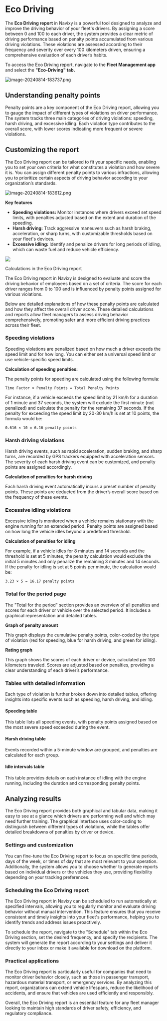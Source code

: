 # Eco Driving

The **Eco Driving report** in Navixy is a powerful tool designed to analyze and improve the driving behavior of your fleet's drivers. By assigning a score between 0 and 100 to each driver, the system provides a clear metric of driving performance based on penalty points accumulated from various driving violations. These violations are assessed according to their frequency and severity over every 100 kilometers driven, ensuring a comprehensive evaluation of each driver’s habits.

To access the Eco Driving report, navigate to the **Fleet Management app** and select the **"Eco-Driving" tab.**

![image-20240814-183737.png](../attachments/image-20240814-183737.png)

## Understanding penalty points

Penalty points are a key component of the Eco Driving report, allowing you to gauge the impact of different types of violations on driver performance. The system tracks three main categories of driving violations: speeding, harsh driving, and excessive idling. Each violation type contributes to the overall score, with lower scores indicating more frequent or severe violations.

## Customizing the report

The Eco Driving report can be tailored to fit your specific needs, enabling you to set your own criteria for what constitutes a violation and how severe it is. You can assign different penalty points to various infractions, allowing you to prioritize certain aspects of driving behavior according to your organization’s standards.

![image-20240814-183612.png](../attachments/image-20240814-183612.png)

**Key features**

* **Speeding violations:** Monitor instances where drivers exceed set speed limits, with penalties adjusted based on the extent and duration of the speeding.
* **Harsh driving:** Track aggressive maneuvers such as harsh braking, acceleration, or sharp turns, with customizable thresholds based on your fleet's devices.
* **Excessive idling:** Identify and penalize drivers for long periods of idling, which can waste fuel and reduce vehicle efficiency.

![](https://squaregps.atlassian.net/wiki/images/icons/grey_arrow_down.png)

Calculations in the Eco Driving report

The Eco Driving report in Navixy is designed to evaluate and score the driving behavior of employees based on a set of criteria. The score for each driver ranges from 0 to 100 and is influenced by penalty points assigned for various violations.

Below are detailed explanations of how these penalty points are calculated and how they affect the overall driver score. These detailed calculations and reports allow fleet managers to assess driving behavior comprehensively, promoting safer and more efficient driving practices across their fleet.

### Speeding violations

Speeding violations are penalized based on how much a driver exceeds the speed limit and for how long. You can either set a universal speed limit or use vehicle-specific speed limits.

**Calculation of speeding penalties:**

The penalty points for speeding are calculated using the following formula:

`Time Factor × Penalty Points = Total Penalty Points`

For instance, if a vehicle exceeds the speed limit by 21 km/h for a duration of 1 minute and 37 seconds, the system will exclude the first minute (not penalized) and calculate the penalty for the remaining 37 seconds. If the penalty for exceeding the speed limit by 20-30 km/h is set at 10 points, the formula would be:

`0.616 × 10 = 6.16 penalty points`

### Harsh driving violations

Harsh driving events, such as rapid acceleration, sudden braking, and sharp turns, are recorded by GPS trackers equipped with acceleration sensors. The severity of each harsh driving event can be customized, and penalty points are assigned accordingly.

**Calculation of penalties for harsh driving**

Each harsh driving event automatically incurs a preset number of penalty points. These points are deducted from the driver’s overall score based on the frequency of these events.

### Excessive idling violations

Excessive idling is monitored when a vehicle remains stationary with the engine running for an extended period. Penalty points are assigned based on how long the vehicle idles beyond a predefined threshold.

**Calculation of penalties for idling**

For example, if a vehicle idles for 8 minutes and 14 seconds and the threshold is set at 5 minutes, the penalty calculation would exclude the initial 5 minutes and only penalize the remaining 3 minutes and 14 seconds. If the penalty for idling is set at 5 points per minute, the calculation would be:

`3.23 × 5 = 16.17 penalty points`

### Total for the period page

The "Total for the period" section provides an overview of all penalties and scores for each driver or vehicle over the selected period. It includes a graphical representation and detailed tables.

**Graph of penalty amount**

This graph displays the cumulative penalty points, color-coded by the type of violation (red for speeding, blue for harsh driving, and green for idling).

**Rating graph**

This graph shows the scores of each driver or device, calculated per 100 kilometers traveled. Scores are adjusted based on penalties, providing a clear understanding of each driver’s performance.

### Tables with detailed information

Each type of violation is further broken down into detailed tables, offering insights into specific events such as speeding, harsh driving, and idling.

#### Speeding table

This table lists all speeding events, with penalty points assigned based on the most severe speed exceeded during the event.

#### Harsh driving table

Events recorded within a 5-minute window are grouped, and penalties are calculated for each group.

#### Idle intervals table

This table provides details on each instance of idling with the engine running, including the duration and corresponding penalty points.

## Analyzing results

The Eco Driving report provides both graphical and tabular data, making it easy to see at a glance which drivers are performing well and which may need further training. The graphical interface uses color-coding to distinguish between different types of violations, while the tables offer detailed breakdowns of penalties by driver or device.

### Settings and customization

You can fine-tune the Eco Driving report to focus on specific time periods, days of the week, or times of day that are most relevant to your operation. Additionally, the system allows you to choose whether to generate reports based on individual drivers or the vehicles they use, providing flexibility depending on your tracking preferences.

### Scheduling the Eco Driving report

The Eco Driving report in Navixy can be scheduled to run automatically at specified intervals, allowing you to regularly monitor and evaluate driving behavior without manual intervention. This feature ensures that you receive consistent and timely insights into your fleet's performance, helping you to identify trends and address issues proactively.

To schedule the report, navigate to the "Schedule" tab within the Eco Driving section, set the desired frequency, and specify the recipients. The system will generate the report according to your settings and deliver it directly to your inbox or make it available for download on the platform.

### Practical applications

The Eco Driving report is particularly useful for companies that need to monitor driver behavior closely, such as those in passenger transport, hazardous material transport, or emergency services. By analyzing this report, organizations can extend vehicle lifespans, reduce the likelihood of accidents, and ensure that vehicles are used efficiently and responsibly.

Overall, the Eco Driving report is an essential feature for any fleet manager looking to maintain high standards of driver safety, efficiency, and regulatory compliance.
